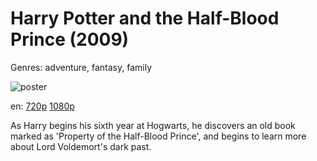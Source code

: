 # Harry Potter and the Half-Blood Prince (2009)

Genres: adventure, fantasy, family

![poster](http://image.tmdb.org/t/p/w500/bFXys2nhALwDvpkF3dP3Vvdfn8b.jpg)

en:
  [720p](magnet:?xt=urn:btih:A3FE0AB5EC6AEB66EC955202998933E9C239AE1B&tr=udp://glotorrents.pw:6969/announce&tr=udp://tracker.opentrackr.org:1337/announce&tr=udp://torrent.gresille.org:80/announce&tr=udp://tracker.openbittorrent.com:80&tr=udp://tracker.coppersurfer.tk:6969&tr=udp://tracker.leechers-paradise.org:6969&tr=udp://p4p.arenabg.ch:1337&tr=udp://tracker.internetwarriors.net:1337)
  [1080p](magnet:?xt=urn:btih:661F29D8B536AE69919BC96FAFFF553D4A698460&tr=udp://glotorrents.pw:6969/announce&tr=udp://tracker.opentrackr.org:1337/announce&tr=udp://torrent.gresille.org:80/announce&tr=udp://tracker.openbittorrent.com:80&tr=udp://tracker.coppersurfer.tk:6969&tr=udp://tracker.leechers-paradise.org:6969&tr=udp://p4p.arenabg.ch:1337&tr=udp://tracker.internetwarriors.net:1337)
  


As Harry begins his sixth year at Hogwarts, he discovers an old book marked as 'Property of the Half-Blood Prince', and begins to learn more about Lord Voldemort's dark past.